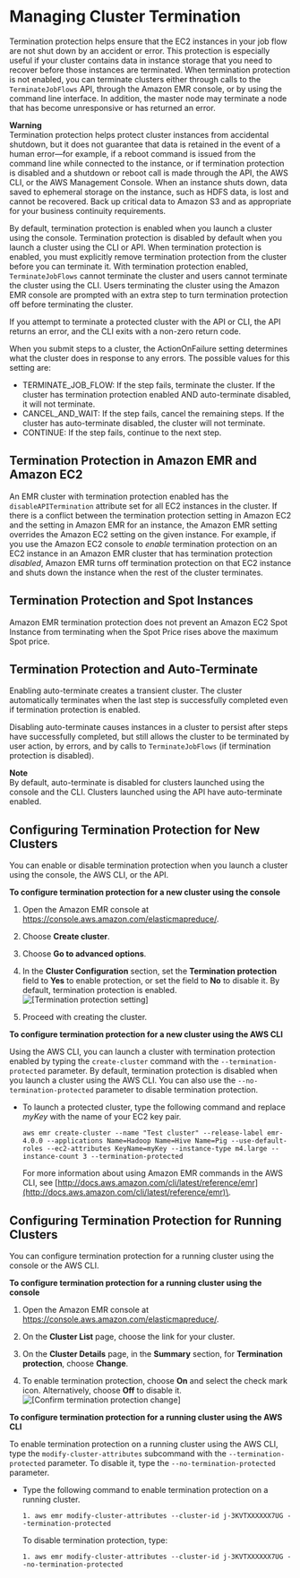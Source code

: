 # Managing Cluster Termination<a name="UsingEMR_TerminationProtection"></a>

Termination protection helps ensure that the EC2 instances in your job flow are not shut down by an accident or error\. This protection is especially useful if your cluster contains data in instance storage that you need to recover before those instances are terminated\. When termination protection is not enabled, you can terminate clusters either through calls to the `TerminateJobFlows` API, through the Amazon EMR console, or by using the command line interface\. In addition, the master node may terminate a node that has become unresponsive or has returned an error\.

**Warning**  
Termination protection helps protect cluster instances from accidental shutdown, but it does not guarantee that data is retained in the event of a human error—for example, if a reboot command is issued from the command line while connected to the instance, or if termination protection is disabled and a shutdown or reboot call is made through the API, the AWS CLI, or the AWS Management Console\. When an instance shuts down, data saved to ephemeral storage on the instance, such as HDFS data, is lost and cannot be recovered\. Back up critical data to Amazon S3 and as appropriate for your business continuity requirements\.

By default, termination protection is enabled when you launch a cluster using the console\. Termination protection is disabled by default when you launch a cluster using the CLI or API\. When termination protection is enabled, you must explicitly remove termination protection from the cluster before you can terminate it\. With termination protection enabled, `TerminateJobFlows` cannot terminate the cluster and users cannot terminate the cluster using the CLI\. Users terminating the cluster using the Amazon EMR console are prompted with an extra step to turn termination protection off before terminating the cluster\. 

If you attempt to terminate a protected cluster with the API or CLI, the API returns an error, and the CLI exits with a non\-zero return code\. 

When you submit steps to a cluster, the ActionOnFailure setting determines what the cluster does in response to any errors\. The possible values for this setting are: 
+ TERMINATE\_JOB\_FLOW: If the step fails, terminate the cluster\. If the cluster has termination protection enabled AND auto\-terminate disabled, it will not terminate\.
+ CANCEL\_AND\_WAIT: If the step fails, cancel the remaining steps\. If the cluster has auto\-terminate disabled, the cluster will not terminate\.
+ CONTINUE: If the step fails, continue to the next step\. 

## Termination Protection in Amazon EMR and Amazon EC2<a name="TerminationProtectioninEMRandEC2"></a>

An EMR cluster with termination protection enabled has the `disableAPITermination` attribute set for all EC2 instances in the cluster\. If there is a conflict between the termination protection setting in Amazon EC2 and the setting in Amazon EMR for an instance, the Amazon EMR setting overrides the Amazon EC2 setting on the given instance\. For example, if you use the Amazon EC2 console to *enable* termination protection on an EC2 instance in an Amazon EMR cluster that has termination protection *disabled*, Amazon EMR turns off termination protection on that EC2 instance and shuts down the instance when the rest of the cluster terminates\. 

## Termination Protection and Spot Instances<a name="TerminationProtectionandSpotInstances"></a>

Amazon EMR termination protection does not prevent an Amazon EC2 Spot Instance from terminating when the Spot Price rises above the maximum Spot price\. 

## Termination Protection and Auto\-Terminate<a name="TerminationProtectionandKeepAlive"></a>

Enabling auto\-terminate creates a transient cluster\. The cluster automatically terminates when the last step is successfully completed even if termination protection is enabled\. 

Disabling auto\-terminate causes instances in a cluster to persist after steps have successfully completed, but still allows the cluster to be terminated by user action, by errors, and by calls to `TerminateJobFlows` \(if termination protection is disabled\)\. 

**Note**  
By default, auto\-terminate is disabled for clusters launched using the console and the CLI\. Clusters launched using the API have auto\-terminate enabled\.

## Configuring Termination Protection for New Clusters<a name="ProtectingaNewJobFlow"></a>

You can enable or disable termination protection when you launch a cluster using the console, the AWS CLI, or the API\. 

**To configure termination protection for a new cluster using the console**

1. Open the Amazon EMR console at [https://console\.aws\.amazon\.com/elasticmapreduce/](https://console.aws.amazon.com/elasticmapreduce/)\.

1. Choose **Create cluster**\.

1. Choose **Go to advanced options**\.

1. In the **Cluster Configuration** section, set the **Termination protection** field to **Yes** to enable protection, or set the field to **No** to disable it\. By default, termination protection is enabled\.   
![\[Termination protection setting\]](http://docs.aws.amazon.com/emr/latest/ManagementGuide/images/termination-protection.png)

1. Proceed with creating the cluster\.

**To configure termination protection for a new cluster using the AWS CLI**

Using the AWS CLI, you can launch a cluster with termination protection enabled by typing the `create-cluster` command with the `--termination-protected` parameter\. By default, termination protection is disabled when you launch a cluster using the AWS CLI\. You can also use the `--no-termination-protected` parameter to disable termination protection\.
+ To launch a protected cluster, type the following command and replace *myKey* with the name of your EC2 key pair\.

  ```
  aws emr create-cluster --name "Test cluster" --release-label emr-4.0.0 --applications Name=Hadoop Name=Hive Name=Pig --use-default-roles --ec2-attributes KeyName=myKey --instance-type m4.large --instance-count 3 --termination-protected
  ```

  For more information about using Amazon EMR commands in the AWS CLI, see [http://docs.aws.amazon.com/cli/latest/reference/emr](http://docs.aws.amazon.com/cli/latest/reference/emr)\.

## Configuring Termination Protection for Running Clusters<a name="ProtectinganExistingJobFlow"></a>

You can configure termination protection for a running cluster using the console or the AWS CLI\. 

**To configure termination protection for a running cluster using the console**

1. Open the Amazon EMR console at [https://console\.aws\.amazon\.com/elasticmapreduce/](https://console.aws.amazon.com/elasticmapreduce/)\.

1. On the **Cluster List** page, choose the link for your cluster\. 

1. On the **Cluster Details** page, in the **Summary** section, for **Termination protection**, choose **Change**\.

1. To enable termination protection, choose **On** and select the check mark icon\. Alternatively, choose **Off** to disable it\.  
![\[Confirm termination protection change\]](http://docs.aws.amazon.com/emr/latest/ManagementGuide/images/change-termination-console.png)

**To configure termination protection for a running cluster using the AWS CLI**

To enable termination protection on a running cluster using the AWS CLI, type the `modify-cluster-attributes` subcommand with the `--termination-protected` parameter\. To disable it, type the `--no-termination-protected` parameter\.
+ Type the following command to enable termination protection on a running cluster\.

  ```
  1. aws emr modify-cluster-attributes --cluster-id j-3KVTXXXXXX7UG --termination-protected
  ```

  To disable termination protection, type:

  ```
  1. aws emr modify-cluster-attributes --cluster-id j-3KVTXXXXXX7UG --no-termination-protected
  ```